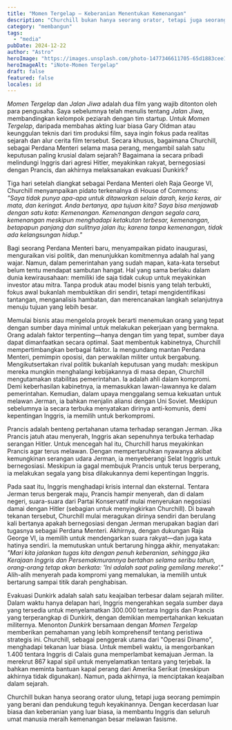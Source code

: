```yaml
---
title: "Momen Tergelap – Keberanian Menentukan Kemenangan"
description: "Churchill bukan hanya seorang orator, tetapi juga seorang pemimpin yang"
category: "membangun"
tags:
  - "media"
pubDate: 2024-12-22
author: "Astro"
heroImage: "https://images.unsplash.com/photo-1477346611705-65d1883cee1e"
heroImageAlt: "iNote-Momen Tergelap"
draft: false
featured: false
locales: id
---
```


_Momen Tergelap_ dan _Jalan Jiwa_ adalah dua film yang wajib ditonton oleh para pengusaha. Saya sebelumnya telah menulis tentang _Jalan Jiwa_, membandingkan kelompok peziarah dengan tim startup. Untuk _Momen Tergelap_, daripada membahas akting luar biasa Gary Oldman atau keunggulan teknis dari tim produksi film, saya ingin fokus pada realitas sejarah dan alur cerita film tersebut. Secara khusus, bagaimana Churchill, sebagai Perdana Menteri selama masa perang, mengambil salah satu keputusan paling krusial dalam sejarah? Bagaimana ia secara pribadi melindungi Inggris dari agresi Hitler, meyakinkan rakyat, bernegosiasi dengan Prancis, dan akhirnya melaksanakan evakuasi Dunkirk?

Tiga hari setelah diangkat sebagai Perdana Menteri oleh Raja George VI, Churchill menyampaikan pidato terkenalnya di House of Commons:  
_"Saya tidak punya apa-apa untuk ditawarkan selain darah, kerja keras, air mata, dan keringat. Anda bertanya, apa tujuan kita? Saya bisa menjawab dengan satu kata: Kemenangan. Kemenangan dengan segala cara, kemenangan meskipun menghadapi ketakutan terbesar, kemenangan, betapapun panjang dan sulitnya jalan itu; karena tanpa kemenangan, tidak ada kelangsungan hidup."_

Bagi seorang Perdana Menteri baru, menyampaikan pidato inaugurasi, menguraikan visi politik, dan menunjukkan komitmennya adalah hal yang wajar. Namun, dalam pemerintahan yang sudah mapan, kata-kata tersebut belum tentu mendapat sambutan hangat. Hal yang sama berlaku dalam dunia kewirausahaan: memiliki ide saja tidak cukup untuk meyakinkan investor atau mitra. Tanpa produk atau model bisnis yang telah terbukti, fokus awal bukanlah membuktikan diri sendiri, tetapi mengidentifikasi tantangan, menganalisis hambatan, dan merencanakan langkah selanjutnya menuju tujuan yang lebih besar.

Memulai bisnis atau mengelola proyek berarti menemukan orang yang tepat dengan sumber daya minimal untuk melakukan pekerjaan yang bermakna. Orang adalah faktor terpenting—hanya dengan tim yang tepat, sumber daya dapat dimanfaatkan secara optimal. Saat membentuk kabinetnya, Churchill mempertimbangkan berbagai faktor. Ia mengundang mantan Perdana Menteri, pemimpin oposisi, dan perwakilan militer untuk bergabung. Mengikutsertakan rival politik bukanlah keputusan yang mudah: meskipun mereka mungkin menghalangi kebijakannya di masa depan, Churchill mengutamakan stabilitas pemerintahan. Ia adalah ahli dalam kompromi. Demi keberhasilan kabinetnya, ia memasukkan lawan-lawannya ke dalam pemerintahan. Kemudian, dalam upaya menggalang semua kekuatan untuk melawan Jerman, ia bahkan menjalin aliansi dengan Uni Soviet. Meskipun sebelumnya ia secara terbuka menyatakan dirinya anti-komunis, demi kepentingan Inggris, ia memilih untuk berkompromi.

Prancis adalah benteng pertahanan utama terhadap serangan Jerman. Jika Prancis jatuh atau menyerah, Inggris akan sepenuhnya terbuka terhadap serangan Hitler. Untuk mencegah hal itu, Churchill harus meyakinkan Prancis agar terus melawan. Dengan mempertaruhkan nyawanya akibat kemungkinan serangan udara Jerman, ia menyeberangi Selat Inggris untuk bernegosiasi. Meskipun ia gagal membujuk Prancis untuk terus berperang, ia melakukan segala yang bisa dilakukannya demi kepentingan Inggris.

Pada saat itu, Inggris menghadapi krisis internal dan eksternal. Tentara Jerman terus bergerak maju, Prancis hampir menyerah, dan di dalam negeri, suara-suara dari Partai Konservatif mulai menyerukan negosiasi damai dengan Hitler (sebagian untuk menyingkirkan Churchill). Di bawah tekanan tersebut, Churchill mulai meragukan dirinya sendiri dan berulang kali bertanya apakah bernegosiasi dengan Jerman merupakan bagian dari tugasnya sebagai Perdana Menteri. Akhirnya, dengan dukungan Raja George VI, ia memilih untuk mendengarkan suara rakyat—dan juga kata hatinya sendiri. Ia memutuskan untuk bertarung hingga akhir, menyatakan:  
_"Mari kita jalankan tugas kita dengan penuh keberanian, sehingga jika Kerajaan Inggris dan Persemakmurannya bertahan selama seribu tahun, orang-orang tetap akan berkata: 'Ini adalah saat paling gemilang mereka'."_  
Alih-alih menyerah pada kompromi yang memalukan, ia memilih untuk bertarung sampai titik darah penghabisan.

Evakuasi Dunkirk adalah salah satu keajaiban terbesar dalam sejarah militer. Dalam waktu hanya delapan hari, Inggris mengerahkan segala sumber daya yang tersedia untuk menyelamatkan 300.000 tentara Inggris dan Prancis yang terperangkap di Dunkirk, dengan demikian mempertahankan kekuatan militernya. Menonton _Dunkirk_ bersamaan dengan _Momen Tergelap_ memberikan pemahaman yang lebih komprehensif tentang peristiwa strategis ini. Churchill, sebagai penggerak utama dari "Operasi Dinamo", menghadapi tekanan luar biasa. Untuk membeli waktu, ia mengorbankan 1.400 tentara Inggris di Calais guna memperlambat kemajuan Jerman. Ia merekrut 867 kapal sipil untuk menyelamatkan tentara yang terjebak. Ia bahkan meminta bantuan kapal perang dari Amerika Serikat (meskipun akhirnya tidak digunakan). Namun, pada akhirnya, ia menciptakan keajaiban dalam sejarah.

Churchill bukan hanya seorang orator ulung, tetapi juga seorang pemimpin yang berani dan pendukung teguh keyakinannya. Dengan kecerdasan luar biasa dan keberanian yang luar biasa, ia membantu Inggris dan seluruh umat manusia meraih kemenangan besar melawan fasisme.
